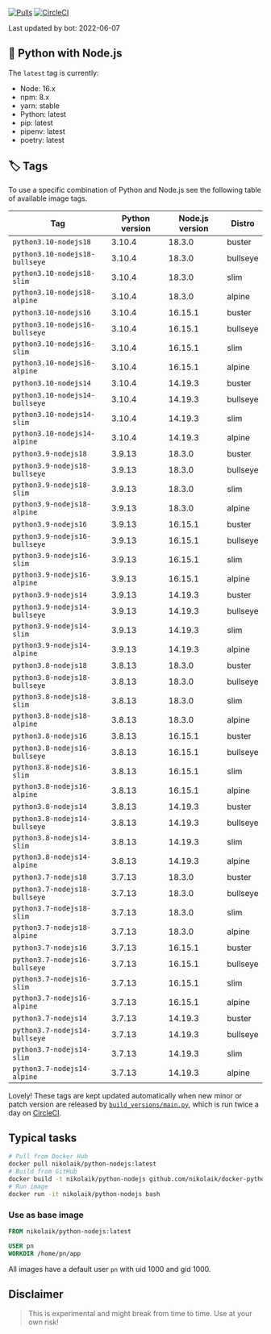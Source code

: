 [![Pulls](https://img.shields.io/docker/pulls/nikolaik/python-nodejs.svg?style=flat-square)](https://hub.docker.com/r/nikolaik/python-nodejs/)
[![CircleCI](https://img.shields.io/circleci/project/github/nikolaik/docker-python-nodejs.svg?style=flat-square)](https://circleci.com/gh/nikolaik/docker-python-nodejs)

Last updated by bot: 2022-06-07

## 🐳 Python with Node.js 
The `latest` tag is currently:

- Node: 16.x
- npm: 8.x
- yarn: stable
- Python: latest
- pip: latest
- pipenv: latest
- poetry: latest

## 🏷 Tags
To use a specific combination of Python and Node.js see the following table of available image tags.

Tag | Python version | Node.js version | Distro
--- | --- | --- | ---
`python3.10-nodejs18` | 3.10.4 | 18.3.0 | buster
`python3.10-nodejs18-bullseye` | 3.10.4 | 18.3.0 | bullseye
`python3.10-nodejs18-slim` | 3.10.4 | 18.3.0 | slim
`python3.10-nodejs18-alpine` | 3.10.4 | 18.3.0 | alpine
`python3.10-nodejs16` | 3.10.4 | 16.15.1 | buster
`python3.10-nodejs16-bullseye` | 3.10.4 | 16.15.1 | bullseye
`python3.10-nodejs16-slim` | 3.10.4 | 16.15.1 | slim
`python3.10-nodejs16-alpine` | 3.10.4 | 16.15.1 | alpine
`python3.10-nodejs14` | 3.10.4 | 14.19.3 | buster
`python3.10-nodejs14-bullseye` | 3.10.4 | 14.19.3 | bullseye
`python3.10-nodejs14-slim` | 3.10.4 | 14.19.3 | slim
`python3.10-nodejs14-alpine` | 3.10.4 | 14.19.3 | alpine
`python3.9-nodejs18` | 3.9.13 | 18.3.0 | buster
`python3.9-nodejs18-bullseye` | 3.9.13 | 18.3.0 | bullseye
`python3.9-nodejs18-slim` | 3.9.13 | 18.3.0 | slim
`python3.9-nodejs18-alpine` | 3.9.13 | 18.3.0 | alpine
`python3.9-nodejs16` | 3.9.13 | 16.15.1 | buster
`python3.9-nodejs16-bullseye` | 3.9.13 | 16.15.1 | bullseye
`python3.9-nodejs16-slim` | 3.9.13 | 16.15.1 | slim
`python3.9-nodejs16-alpine` | 3.9.13 | 16.15.1 | alpine
`python3.9-nodejs14` | 3.9.13 | 14.19.3 | buster
`python3.9-nodejs14-bullseye` | 3.9.13 | 14.19.3 | bullseye
`python3.9-nodejs14-slim` | 3.9.13 | 14.19.3 | slim
`python3.9-nodejs14-alpine` | 3.9.13 | 14.19.3 | alpine
`python3.8-nodejs18` | 3.8.13 | 18.3.0 | buster
`python3.8-nodejs18-bullseye` | 3.8.13 | 18.3.0 | bullseye
`python3.8-nodejs18-slim` | 3.8.13 | 18.3.0 | slim
`python3.8-nodejs18-alpine` | 3.8.13 | 18.3.0 | alpine
`python3.8-nodejs16` | 3.8.13 | 16.15.1 | buster
`python3.8-nodejs16-bullseye` | 3.8.13 | 16.15.1 | bullseye
`python3.8-nodejs16-slim` | 3.8.13 | 16.15.1 | slim
`python3.8-nodejs16-alpine` | 3.8.13 | 16.15.1 | alpine
`python3.8-nodejs14` | 3.8.13 | 14.19.3 | buster
`python3.8-nodejs14-bullseye` | 3.8.13 | 14.19.3 | bullseye
`python3.8-nodejs14-slim` | 3.8.13 | 14.19.3 | slim
`python3.8-nodejs14-alpine` | 3.8.13 | 14.19.3 | alpine
`python3.7-nodejs18` | 3.7.13 | 18.3.0 | buster
`python3.7-nodejs18-bullseye` | 3.7.13 | 18.3.0 | bullseye
`python3.7-nodejs18-slim` | 3.7.13 | 18.3.0 | slim
`python3.7-nodejs18-alpine` | 3.7.13 | 18.3.0 | alpine
`python3.7-nodejs16` | 3.7.13 | 16.15.1 | buster
`python3.7-nodejs16-bullseye` | 3.7.13 | 16.15.1 | bullseye
`python3.7-nodejs16-slim` | 3.7.13 | 16.15.1 | slim
`python3.7-nodejs16-alpine` | 3.7.13 | 16.15.1 | alpine
`python3.7-nodejs14` | 3.7.13 | 14.19.3 | buster
`python3.7-nodejs14-bullseye` | 3.7.13 | 14.19.3 | bullseye
`python3.7-nodejs14-slim` | 3.7.13 | 14.19.3 | slim
`python3.7-nodejs14-alpine` | 3.7.13 | 14.19.3 | alpine

Lovely! These tags are kept updated automatically when new minor or patch version are released by [`build_versions/main.py`](./build_versions/main.py), which is run twice a day on [CircleCI](https://circleci.com/gh/nikolaik/docker-python-nodejs).

## Typical tasks
```bash
# Pull from Docker Hub
docker pull nikolaik/python-nodejs:latest
# Build from GitHub
docker build -t nikolaik/python-nodejs github.com/nikolaik/docker-python-nodejs
# Run image
docker run -it nikolaik/python-nodejs bash
```

### Use as base image
```Dockerfile
FROM nikolaik/python-nodejs:latest

USER pn
WORKDIR /home/pn/app
```

All images have a default user `pn` with uid 1000 and gid 1000.

## Disclaimer
> This is experimental and might break from time to time. Use at your own risk!
